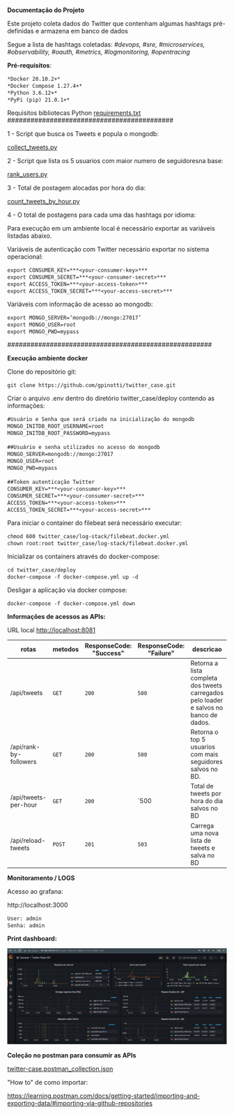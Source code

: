 **Documentação do Projeto**

Este projeto coleta dados do Twitter que contenham algumas hashtags pré-definidas e armazena em banco de dados

Segue a lista de hashtags coletadas:
*#devops, #sre, #microservices, #observability, #oauth, #metrics, #logmonitoring, #opentracing*

**Pré-requisitos**:
```
*Docker 20.10.2+*
*Docker Compose 1.27.4+*
*Python 3.6.12+*
*PyPi (pip) 21.0.1+*
```
Requisitos bibliotecas Python [requirements.txt](src/requirements.txt)
###########################################

1 - Script que busca os Tweets e popula o mongodb:

[collect_tweets.py](src/collect_tweets.py)

2 - Script que lista os 5 usuarios com maior numero de seguidoresna base:

[rank_users.py](src/rank_users.py)

3 - Total de postagem alocadas por hora do dia:

[count_tweets_by_hour.py](src/count_tweets_by_hour.py)

4 - O total de postagens para cada uma das hashtags por idioma:


Para execução em um ambiente local é necessário exportar as variáveis listadas abaixo.

Variáveis de autenticação com Twitter necessário exportar no sistema operacional:

```
export CONSUMER_KEY=***<your-consumer-key>***
export CONSUMER_SECRET=***<your-consumer-secret>***
export ACCESS_TOKEN=***<your-access-token>***
export ACCESS_TOKEN_SECRET=***<your-access-secret>***
```

Variáveis com informação de acesso ao mongodb:

```
export MONGO_SERVER=‘mongodb://mongo:27017’
export MONGO_USER=root
export MONGO_PWD=mypass
```

#####################################################

**Execução ambiente docker**

Clone do repositório git:

```
git clone https://github.com/gpinotti/twitter_case.git
```

Criar o arquivo .env dentro do diretório twitter_case/deploy contendo as informações:

```
#Usuário e Senha que será criado na inicialização do mongodb
MONGO_INITDB_ROOT_USERNAME=root
MONGO_INITDB_ROOT_PASSWORD=mypass

##Usuário e senha utilizados no acesso do mongodb
MONGO_SERVER=mongodb://mongo:27017
MONGO_USER=root
MONGO_PWD=mypass

##Token autenticação Twitter
CONSUMER_KEY=***<your-consumer-key>***
CONSUMER_SECRET=***<your-consumer-secret>***
ACCESS_TOKEN=***<your-access-token>***
ACCESS_TOKEN_SECRET=***<your-access-secret>***
```
Para iniciar o container do filebeat será necessário executar:

```
chmod 600 twitter_case/log-stack/filebeat.docker.yml
chown root:root twitter_case/log-stack/filebeat.docker.yml
```


Inicializar os containers através do docker-compose:

```
cd twitter_case/deploy
docker-compose -f docker-compose.yml up -d
```
Desligar a aplicação via docker compose:

```
docker-compose -f docker-compose.yml down
```

**Informações de acessos as APIs:**

URL local [http://localhost:8081](http://localhost:8081/)

| **rotas**              | **metodos** | **ResponseCode: "Success"** | **ResponseCode: "Failure"** | **descricao**                                                |
| ---------------------- | ----------- | --------------------------- | --------------------------- | ------------------------------------------------------------ |
| /api/tweets            | `GET`       | `200`                       | `500`                       | Retorna a lista completa dos tweets carregados pelo loader e salvos no banco de dados. |
| /api/rank-by-followers | `GET`       | `200`                       | `500`                       | Retorna o top 5 usuarios com mais seguidores salvos no BD.   |
| /api/tweets-per-hour   | `GET`       | `200`                       | `500                        | Total de tweets por hora do dia salvos no BD                 |
| /api/reload-tweets     | `POST`      | `201`                       | `503`                       | Carrega uma nova lista de tweets e salva no BD               |

**Monitoramento / LOGS**

Acesso ao grafana:

http://localhost:3000

```
User: admin
Senha: admin
```



**Print dashboard:**

![](/images/Graphana.PNG)



**Coleção no postman para consumir as APIs**

[twitter-case.postman_collection.json](postman/twitter-case.postman_collection.json)

"How to" de como importar:

https://learning.postman.com/docs/getting-started/importing-and-exporting-data/#importing-via-github-repositories



